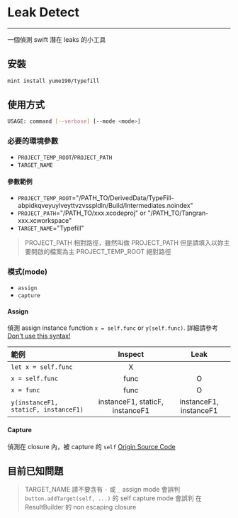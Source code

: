 # Leak Detect

---

一個偵測 swift 潛在 leaks 的小工具

## 安裝

``` bash
mint install yume190/typefill
```

## 使用方式

``` bash
USAGE: command [--verbose] [--mode <mode>]
```

### 必要的環境參數

 * `PROJECT_TEMP_ROOT`/`PROJECT_PATH`
 * `TARGET_NAME`

#### 參數範例

 * `PROJECT_TEMP_ROOT`="/PATH_TO/DerivedData/TypeFill-abpidkqveyuylveyttvzvsspldln/Build/Intermediates.noindex"
 * `PROJECT_PATH`="/PATH_TO/xxx.xcodeproj" or "/PATH_TO/Tangran-xxx.xcworkspace"
 * `TARGET_NAME`="Typefill"

> PROJECT_PATH 相對路徑，雖然叫做 PROJECT_PATH 但是請填入以妳主要開啟的檔案為主
> PROJECT_TEMP_ROOT 絕對路徑

### 模式(mode)

 * `assign`
 * `capture`

#### Assign

偵測 assign instance function `x = self.func` or `y(self.func)`.
詳細請參考 [Don't use this syntax!](https://www.youtube.com/watch?v=mzsz_Tit1HA)

|範例|Inspect|Leak|
|:--|:-----:|:---:|
|`let x = self.func`|X| |
|`x = self.func`|func|O|
|`x = func`|func|O|
|`y(instanceF1, staticF, instanceF1)`|instanceF1, staticF, instanceF1|instanceF1, instanceF1|

#### Capture

偵測在 closure 內，被 capture 的 `self`
[Origin Source Code](https://github.com/grab/swift-leak-check)

## 目前已知問題

> TARGET_NAME 請不要含有 `-` 或 `_`
> assign mode 會誤判 `button.addTarget(self, ...)` 的 self
> capture mode 會誤判 在 ResultBuilder 的 non escaping closure
